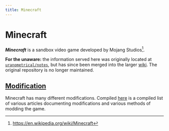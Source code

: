 ```yaml
---
title: Minecraft
---
```

# Minecraft
***Minecraft*** is a sandbox video game developed by Mojang Studios[^1].

**For the unaware:** the information served here was originally located at [`uranometrical/notes`](https://github.com/uranometrical/notes), but has since been merged into the larger [wiki](https://github.com/Steviegt6/wiki). The original repository is no longer maintained.

## [Modification](mc/modifications)
Minecraft has many different modifications. Compiled [here](mc/modications) is a compiled list of various articles documenting modifications and various methods of modding the game.

[^1]: https://en.wikipedia.org/wiki/Minecraft